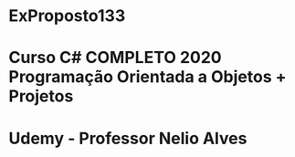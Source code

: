 # ExProposto133
# Curso C# COMPLETO 2020 Programação Orientada a Objetos + Projetos
# Udemy - Professor Nelio Alves
